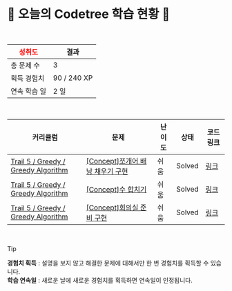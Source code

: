 # 🌲 오늘의 Codetree 학습 현황 🌲

<br />

| <span style="color:red;display:block;text-align:center;"> **성취도**</span> | 결과 |
|---|---|
| 총 문제 수 | 3 |
| 획득 경험치 | 90 / 240 XP |
| 연속 학습 일 | 2 일 |

<br />

|커리큘럼|문제|난이도|상태|코드 링크|
|---|---|---|---|---|
|[Trail 5 / Greedy / Greedy Algorithm](https://www.codetree.ai/trail-info/intermediate-mid/)|[[Concept]쪼개어 배낭 채우기 구현](https://www.codetree.ai/trails/complete/curated-cards/intro-implement-fractional-knapsack/)|쉬움|Solved|[링크](https://github.com/HoBooom/codetree-TILs/blob/main/250528/%EC%AA%BC%EA%B0%9C%EC%96%B4%20%EB%B0%B0%EB%82%AD%20%EC%B1%84%EC%9A%B0%EA%B8%B0%20%EA%B5%AC%ED%98%84/implement-fractional-knapsack.py)|
|[Trail 5 / Greedy / Greedy Algorithm](https://www.codetree.ai/trail-info/intermediate-mid/)|[[Concept]수 합치기](https://www.codetree.ai/trails/complete/curated-cards/intro-merge-numbers/)|쉬움|Solved|[링크](https://github.com/HoBooom/codetree-TILs/blob/main/250528/%EC%88%98%20%ED%95%A9%EC%B9%98%EA%B8%B0/merge-numbers.py)|
|[Trail 5 / Greedy / Greedy Algorithm](https://www.codetree.ai/trail-info/intermediate-mid/)|[[Concept]회의실 준비 구현](https://www.codetree.ai/trails/complete/curated-cards/intro-implement-scheduling-meeting-room/)|쉬움|Solved|[링크](https://github.com/HoBooom/codetree-TILs/blob/main/250528/%ED%9A%8C%EC%9D%98%EC%8B%A4%20%EC%A4%80%EB%B9%84%20%EA%B5%AC%ED%98%84/implement-scheduling-meeting-room.py)|


<br />

> [!TIP]
> **경험치 획득** : 설명을 보지 않고 해결한 문제에 대해서만 한 번 경험치를 획득할 수 있습니다.  
> **학습 연속일** : 새로운 날에 새로운 경험치를 획득하면 연속일이 인정됩니다.

